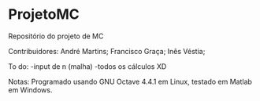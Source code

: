 # ProjetoMC

Repositório do projeto de MC

Contribuidores:
André Martins; Francisco Graça; Inês Véstia;

To do:
-input de n (malha)
-todos os cálculos XD

Notas:
Programado usando GNU Octave 4.4.1 em Linux, testado em Matlab em Windows.

